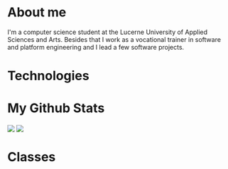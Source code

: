 # About me

I'm a computer science student at the Lucerne University of Applied Sciences and Arts. Besides that I work as a vocational trainer in software and platform engineering and I lead a few software projects.

# Technologies

# My Github Stats

<picture>
  <source
    srcset="https://github-readme-stats.vercel.app/api?username=omeldar&show_icons=true&theme=github_dark&show=prs_merged&hide=html,css,scss,pug,php,hack"
    media="(prefers-color-scheme: dark)"
  />
  <source
    srcset="https://github-readme-stats.vercel.app/api?username=omeldar&show_icons=true&theme=graywhite&show=prs_merged&hide=html,css,scss,pug,php,hack"
    media="(prefers-color-scheme: light), (prefers-color-scheme: no-preference)"
  />
  <img align="center" src="https://github-readme-stats.vercel.app/api?username=omeldar&show_icons=true&theme=graywhite&show=prs_merged&hide=html,css,scss,pug,php,hack" />
</picture>

<picture>
  <source
    srcset="https://github-readme-stats.vercel.app/api/top-langs/?username=omeldar&theme=github_dark&line_height=27"
    media="(prefers-color-scheme: dark)"
  />
  <source
    srcset="https://github-readme-stats.vercel.app/api/top-langs/?username=omeldar&theme=graywhite&line_height=27"
    media="(prefers-color-scheme: light), (prefers-color-scheme: no-preference)"
  />
  <img align="center" src="https://github-readme-stats.vercel.app/api/top-langs/?username=omeldar&theme=graywhite&line_height=27" />
</picture>

# Classes
